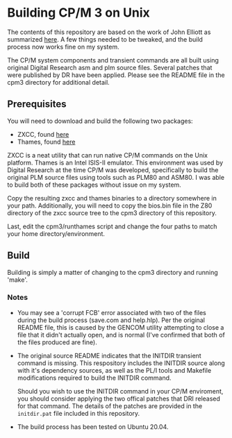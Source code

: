 # Building CP/M 3 on Unix

The contents of this repository are based on the work of John Elliott as summarized [here](https://www.seasip.info/Cpm/building.html). A few things needed to be tweaked, and the build process now works fine on my system. 

The CP/M system components and transient commands are all built using original Digital Research asm and plm source files. Several patches that were published by DR have been applied. Please see the README file in the cpm3 directory for additional detail.
 
 
## Prerequisites

You will need to download and build the following two packages:

* ZXCC, found [here](http://www.seasip.info/Unix/Zxcc/index.html)
* Thames, found [here](http://www.seasip.info/Unix/Thames/index.html)

ZXCC is a neat utility that can run native CP/M commands on the Unix platform. Thames is an Intel ISIS-II emulator. This environment was used by Digital Research at the time CP/M was developed, specifically to build the original PLM source files using tools such as PLM80 and ASM80. I was able to build both of these packages without issue on my system.

Copy the resulting zxcc and thames binaries to a directory somewhere in your path. Additionally, you will need to copy the bios.bin file in the Z80 directory of the zxcc source tree to the cpm3 directory of this repository.

Last, edit the cpm3/runthames script and change the four paths to match your home directory/environment.

 
## Build

Building is simply a matter of changing to the cpm3 directory and running 'make'.


### Notes

* You may see a 'corrupt FCB' error associated with two of the files during the build process (save.com and help.hlp). Per the original README file, this is caused by the GENCOM utility attempting to close a file that it didn't actually open, and is normal (I've confirmed that both of the files produced are fine).
* The original source README indicates that the INITDIR transient command is missing. This respository includes the INITDIR source along with it's dependency sources, as well as the PL/I tools and Makefile modifications required to build the INITDIR command.

  Should you wish to use the INITDIR command in your CP/M enviroment, you should consider applying the two offical patches that DRI released for that command. The details of the patches are provided in the `initdir.pat` file included in this repository.
* The build process has been tested on Ubuntu 20.04.


